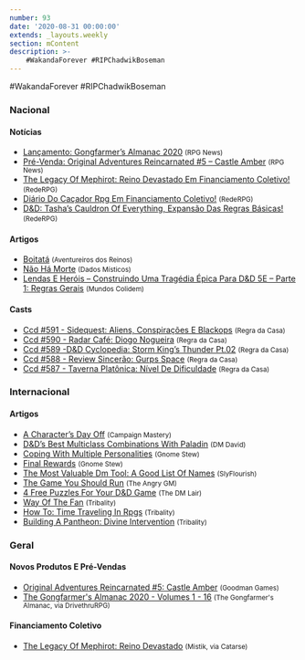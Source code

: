 ```yaml
---
number: 93
date: '2020-08-31 00:00:00'
extends: _layouts.weekly
section: mContent
description: >-
    #WakandaForever #RIPChadwikBoseman
---
```


#WakandaForever #RIPChadwikBoseman

### Nacional

#### Notícias

- [Lançamento: Gongfarmer’s Almanac 2020] <small>(RPG News)</small>
- [Pré-Venda: Original Adventures Reincarnated #5 – Castle Amber] <small>(RPG News)</small>
- [The Legacy Of Mephirot: Reino Devastado Em Financiamento Coletivo!] <small>(RedeRPG)</small>
- [Diário Do Caçador Rpg Em Financiamento Coletivo!] <small>(RedeRPG)</small>
- [D&amp;D: Tasha’s Cauldron Of Everything, Expansão Das Regras Básicas!] <small>(RedeRPG)</small>

#### Artigos

- [Boitatá] <small>(Aventureiros dos Reinos)</small>
- [Não Há Morte] <small>(Dados Místicos)</small>
- [Lendas E Heróis – Construindo Uma Tragédia Épica Para D&amp;D 5E – Parte 1: Regras Gerais] <small>(Mundos Colidem)</small>

#### Casts

- [Ccd #591 - Sidequest: Aliens, Conspirações E Blackops] <small>(Regra da Casa)</small>
- [Ccd #590 - Radar Café: Diogo Nogueira] <small>(Regra da Casa)</small>
- [Ccd #589 -D&amp;D Cyclopedia: Storm King’s Thunder Pt.02] <small>(Regra da Casa)</small>
- [Ccd #588 - Review Sincerão: Gurps Space] <small>(Regra da Casa)</small>
- [Ccd #587 - Taverna Platônica: Nível De Dificuldade] <small>(Regra da Casa)</small>

### Internacional

#### Artigos

- [A Character’s Day Off] <small>(Campaign Mastery)</small>
- [D&amp;D’s Best Multiclass Combinations With Paladin] <small>(DM David)</small>
- [Coping With Multiple Personalities] <small>(Gnome Stew)</small>
- [Final Rewards] <small>(Gnome Stew)</small>
- [The Most Valuable Dm Tool: A Good List Of Names] <small>(SlyFlourish)</small>
- [The Game You Should Run] <small>(The Angry GM)</small>
- [4 Free Puzzles For Your D&amp;D Game] <small>(The DM Lair)</small>
- [Way Of The Fan] <small>(Tribality)</small>
- [How To: Time Traveling In Rpgs] <small>(Tribality)</small>
- [Building A Pantheon: Divine Intervention] <small>(Tribality)</small>

### Geral

#### Novos Produtos E Pré-Vendas

- [Original Adventures Reincarnated #5: Castle Amber] <small>(Goodman Games)</small>
- [The Gongfarmer&#039;s Almanac 2020 - Volumes 1 - 16] <small>(The Gongfarmer&#039;s Almanac, via DrivethruRPG)</small>

#### Financiamento Coletivo

- [The Legacy Of Mephirot: Reino Devastado] <small>(Mistik, via Catarse)</small>


[The Legacy Of Mephirot: Reino Devastado Em Financiamento Coletivo!]: https://www.rederpg.com.br/2020/08/29/the-legacy-of-mephirot-reino-devastado-em-financiamento-coletivo/
[The Legacy Of Mephirot: Reino Devastado]: https://www.catarse.me/mephirot
[Diário Do Caçador Rpg Em Financiamento Coletivo!]: https://www.rederpg.com.br/2020/08/27/diario-do-cacador-rpg-em-financiamento-coletivo/
[Lançamento: Gongfarmer’s Almanac 2020]: https://newsrpg.wordpress.com/2020/08/27/lancamento-gongfarmers-almanac-2020/
[The Gongfarmer&#039;s Almanac 2020 - Volumes 1 - 16]: https://www.drivethrurpg.com/product/322377/
[Pré-Venda: Original Adventures Reincarnated #5 – Castle Amber]: https://newsrpg.wordpress.com/2020/08/25/pre-venda-original-adventures-reincarnated-5-castle-amber/
[Original Adventures Reincarnated #5: Castle Amber]: https://goodman-games.com/store/product/original-adventures-reincarnated-5-castle-amber/
[A Character’s Day Off]: http://www.campaignmastery.com/blog/a-characters-day-off/
[Coping With Multiple Personalities]: https://gnomestew.com/coping-with-multiple-personalities/
[The Most Valuable Dm Tool: A Good List Of Names]: https://slyflourish.com/names.html
[Way Of The Fan]: https://www.tribality.com/2020/08/31/way-of-the-fan/
[Não Há Morte]: https://dadosmisticos.com/2020/08/31/nao-ha-morte/
[Ccd #591 - Sidequest: Aliens, Conspirações E Blackops]: https://regradacasa.podbean.com/e/ccd-591-sidequest-aliens-conspiracoes-e-blackops/
[Boitatá]: https://aventureirosdosreinos.com/boitata/
[4 Free Puzzles For Your D&amp;D Game]: https://www.thedmlair.com/2020/08/28/4-free-puzzles-for-your-dd-game/
[Ccd #590 - Radar Café: Diogo Nogueira]: https://regradacasa.podbean.com/e/ccd-590-radar-cafe-diogo-nogueira/
[Lendas E Heróis – Construindo Uma Tragédia Épica Para D&amp;D 5E – Parte 1: Regras Gerais]: https://www.mundoscolidem.com.br/lendas-e-herois-construindo-um-cenario-epico-para-dd-5e-parte-1-regras-gerais/
[Ccd #589 -D&amp;D Cyclopedia: Storm King’s Thunder Pt.02]: https://regradacasa.podbean.com/e/ccd-589-dd-cyclopedia-storm-kings-thunder-pt02/
[Final Rewards]: https://gnomestew.com/final-rewards/
[How To: Time Traveling In Rpgs]: https://www.tribality.com/2020/08/26/how-to-time-travelling-in-rpgs/
[The Game You Should Run]: https://theangrygm.com/the-game-you-should-run/
[Ccd #588 - Review Sincerão: Gurps Space]: https://regradacasa.podbean.com/e/ccd-588-review-sincerao-gurps-space/
[D&amp;D’s Best Multiclass Combinations With Paladin]: https://dmdavid.com/tag/dds-best-multiclass-combinations-with-paladin/
[Building A Pantheon: Divine Intervention]: https://www.tribality.com/2020/08/25/building-a-pantheon-divine-intervention/
[D&amp;D: Tasha’s Cauldron Of Everything, Expansão Das Regras Básicas!]: https://www.rederpg.com.br/2020/08/24/dd-tashas-cauldron-of-everything-expansao-das-regras-basicas/
[Ccd #587 - Taverna Platônica: Nível De Dificuldade]: https://regradacasa.podbean.com/e/ccd-587-taverna-platonica-nivel-de-dificuldade/

